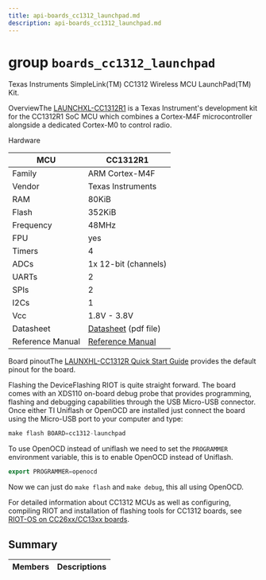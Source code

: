 ```yaml
---
title: api-boards_cc1312_launchpad.md
description: api-boards_cc1312_launchpad.md
---
```

# group `boards_cc1312_launchpad` 

Texas Instruments SimpleLink(TM) CC1312 Wireless MCU LaunchPad(TM) Kit.

OverviewThe [LAUNCHXL-CC1312R1](http://www.ti.com/tool/LAUNCHXL-CC1312R1) is a Texas Instrument's development kit for the CC1312R1 SoC MCU which combines a Cortex-M4F microcontroller alongside a dedicated Cortex-M0 to control radio.

Hardware

MCU   |CC1312R1
--------- | ---------
Family   |ARM Cortex-M4F
Vendor   |Texas Instruments
RAM   |80KiB
Flash   |352KiB
Frequency   |48MHz
FPU   |yes
Timers   |4
ADCs   |1x 12-bit (channels)
UARTs   |2
SPIs   |2
I2Cs   |1
Vcc   |1.8V - 3.8V
Datasheet   |[Datasheet](http://www.ti.com/lit/ds/symlink/cc1312r.pdf) (pdf file)
Reference Manual   |[Reference Manual](http://www.ti.com/lit/ug/swcu185d/swcu185d.pdf)

Board pinoutThe [LAUNXHL-CC1312R Quick Start Guide](http://www.ti.com/lit/ml/swru535c/swru535c.pdf) provides the default pinout for the board.

Flashing the DeviceFlashing RIOT is quite straight forward. The board comes with an XDS110 on-board debug probe that provides programming, flashing and debugging capabilities through the USB Micro-USB connector. Once either TI Uniflash or OpenOCD are installed just connect the board using the Micro-USB port to your computer and type:

```cpp
make flash BOARD=cc1312-launchpad
```

To use OpenOCD instead of uniflash we need to set the `PROGRAMMER` environment variable, this is to enable OpenOCD instead of Uniflash.

```cpp
export PROGRAMMER=openocd
```

Now we can just do `make flash` and `make debug`, this all using OpenOCD.

For detailed information about CC1312 MCUs as well as configuring, compiling RIOT and installation of flashing tools for CC1312 boards, see [RIOT-OS on CC26xx/CC13xx boards](#group__cpu__cc26xx__cc13xx_1cc26xx_cc13xx_riot).

## Summary

 Members                        | Descriptions                                
--------------------------------|---------------------------------------------

